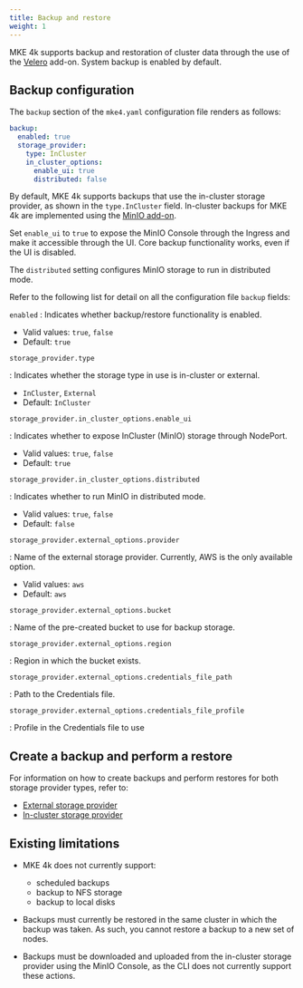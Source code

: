 ```yaml
---
title: Backup and restore
weight: 1
---
```


MKE 4k supports backup and restoration of cluster data through the use of the
[Velero](https://velero.io/) add-on. System backup is enabled by default.

## Backup configuration

The `backup` section of the `mke4.yaml` configuration file renders as follows:

```yaml
backup:
  enabled: true
  storage_provider:
    type: InCluster
    in_cluster_options:
      enable_ui: true
      distributed: false
```

By default, MKE 4k supports backups that use the in-cluster storage
provider, as shown in the `type.InCluster` field.
In-cluster backups for MKE 4k are implemented using the
[MinIO add-on](https://min.io/).

Set `enable_ui` to `true` to expose the MinIO Console through the Ingress and
make it accessible through the UI. Core backup functionality works, even if
the UI is disabled.

The `distributed` setting configures MinIO storage to run in distributed mode.

Refer to the following list for detail on all the configuration file `backup` fields:

<!-- [TODO turn this list into a table once column widths are fixed] -->

`enabled` 
: Indicates whether backup/restore functionality is enabled.

  - Valid values: `true`, `false`
  - Default: `true`

`storage_provider.type `

: Indicates whether the storage type in use is in-cluster or external.

  -  `InCluster`, `External`
  - Default: `InCluster`

`storage_provider.in_cluster_options.enable_ui`

: Indicates whether to expose InCluster (MinIO) storage through NodePort.

  - Valid values: `true`, `false`
  - Default: `true`

`storage_provider.in_cluster_options.distributed`

: Indicates whether to run MinIO in distributed mode.

  - Valid values: `true`, `false`
  - Default: `false`

`storage_provider.external_options.provider`

: Name of the external storage provider. Currently, AWS is the only available option.

  - Valid values: `aws`
  - Default: `aws`

`storage_provider.external_options.bucket`

: Name of the pre-created bucket to use for backup storage.

`storage_provider.external_options.region `

: Region in which the bucket exists.

`storage_provider.external_options.credentials_file_path`

: Path to the Credentials file.

`storage_provider.external_options.credentials_file_profile`

: Profile in the Credentials file to use

## Create a backup and perform a restore

For information on how to create backups and perform restores for both storage
provider types, refer to:

- [External storage provider](external)
- [In-cluster storage provider](in-cluster)

## Existing limitations

- MKE 4k does not currently support:

  - scheduled backups
  - backup to NFS storage
  - backup to local disks

- Backups must currently be restored in the same cluster in which the backup
  was taken. As such, you cannot restore a backup to a new set of nodes.

- Backups must be downloaded and uploaded from the in-cluster storage provider
  using the MinIO Console, as the CLI does not currently support these actions.
